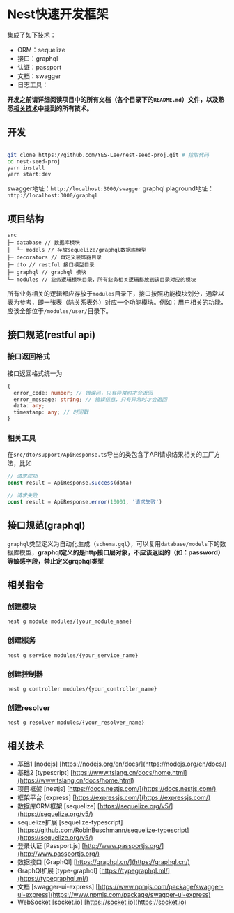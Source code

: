 # Nest快速开发框架

集成了如下技术：

* ORM：sequelize
* 接口：graphql
* 认证：passport
* 文档：swagger
* 日志工具：

**开发之前请详细阅读项目中的所有文档（各个目录下的`README.md`）文件，以及熟悉[相关技术](#相关技术)中提到的所有技术。**

## 开发

```bash

git clone https://github.com/YES-Lee/nest-seed-proj.git # 拉取代码
cd nest-seed-proj
yarn install
yarn start:dev

```

swagger地址：`http://localhost:3000/swagger`
graphql plaground地址：`http://localhost:3000/graphql`

## 项目结构

``` text
src
├─ database // 数据库模块
│  └─ models // 存放sequelize/graphql数据库模型
├─ decorators // 自定义装饰器目录
├─ dto // restful 接口模型目录
├─ graphql // graphql 模块
└─ modules // 业务逻辑模块目录，所有业务相关逻辑都放到该目录对应的模块
```

所有业务相关的逻辑都应存放于`modules`目录下，接口按照功能模块划分，通常以表为参考，即一张表（除关系表外）对应一个功能模块。例如：用户相关的功能，应该全部位于`/modules/user/`目录下。

## 接口规范(restful api)

### 接口返回格式

接口返回格式统一为

```typescript
{
  error_code: number; // 错误码，只有异常时才会返回
  error_message: string; // 错误信息，只有异常时才会返回
  data: any;
  timestamp: any; // 时间戳
}
```

### 相关工具

在`src/dto/support/ApiResponse.ts`导出的类包含了API请求结果相关的工厂方法，比如

```typescript
// 请求成功
const result = ApiResponse.success(data)

// 请求失败
const result = ApiResponse.error(10001, '请求失败')
```

## 接口规范(graphql)

`graphql`类型定义为自动化生成（`schema.gql`），可以复用`database/models`下的数据库模型，**graphql定义的是http接口层对象，不应该返回的（如：password）等敏感字段，禁止定义grqphql类型**

## 相关指令

### 创建模块

`nest g module modules/{your_module_name}`

### 创建服务

`nest g service modules/{your_service_name}`

### 创建控制器

`nest g controller modules/{your_controller_name}`

### 创建resolver

`nest g resolver modules/{your_resolver_name}`

## 相关技术

* 基础1 [nodejs] [https://nodejs.org/en/docs/](https://nodejs.org/en/docs/)
* 基础2 [typescript] [https://www.tslang.cn/docs/home.html](https://www.tslang.cn/docs/home.html)
* 项目框架 [nestjs] [https://docs.nestjs.com/](https://docs.nestjs.com/)
* 框架平台 [express] [https://expressjs.com/](https://expressjs.com/)
* 数据库ORM框架 [sequelize] [https://sequelize.org/v5/](https://sequelize.org/v5/)
* sequelize扩展 [sequelize-typescript] [https://github.com/RobinBuschmann/sequelize-typescript](https://sequelize.org/v5/)
* 登录认证 [Passport.js] [http://www.passportjs.org/](http://www.passportjs.org/)
* 数据接口 [GraphQl] [https://graphql.cn/](https://graphql.cn/)
* GraphQl扩展 [type-graphql] [https://typegraphql.ml/](https://typegraphql.ml/)
* 文档 [swagger-ui-express] [https://www.npmjs.com/package/swagger-ui-express](https://www.npmjs.com/package/swagger-ui-express)
* WebSocket [socket.io] [https://socket.io](https://socket.io)
